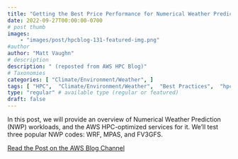 ```yaml
---
title: "Getting the Best Price Performance for Numerical Weather Prediction Workloads on AWS"
date: 2022-09-27T00:00:00-0700
# post thumb
images:
    - "images/post/hpcblog-131-featured-img.png"
#author
author: "Matt Vaughn"
# description
description: " (reposted from AWS HPC Blog)"
# Taxonomies
categories: [ "Climate/Environment/Weather", ]
tags: [ "HPC",  "Climate/Environment/Weather",  "Best Practices",  "hpcblog", ]
type: "regular" # available type (regular or featured)
draft: false
---
```


In this post, we will provide an overview of Numerical Weather Prediction (NWP) workloads, and the AWS HPC-optimized services for it. We’ll test three popular NWP codes: WRF, MPAS, and FV3GFS.

<a href="https://aws.amazon.com/blogs/hpc/best-price-performance-for-nwp-on-aws/" class="btn btn-primary btn-lg active" role="button" aria-pressed="true" style="margin-top: 8px;">Read the Post on the AWS Blog Channel</a>